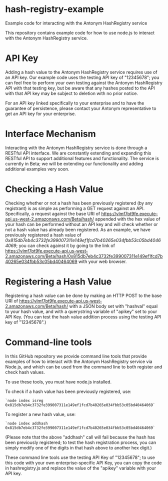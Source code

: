# hash-registry-example
Example code for interacting with the Antonym HashRegistry service


This repository contains example code for how to use node.js to interact with the Antonym HashRegistry service.


# API Key

Adding a hash value to the Antonym HashRegistry service requires use of an API key.  Our example code uses the testing API key of "12345678"; you can feel free to perform your own testing against the Antonym HashRegistry API with that testing key, but be aware that any hashes posted to the API with that API key may be subject to deletion with no prior notice.  

For an API key linked specifically to your enterprise and to have the guarantee of persistence, please contact your Antonym representative to get an API key for your enterprise.


# Interface Mechanism

Interacting with the Antonym HashRegistry service is done through a RESTful API interface.  We are constantly extending and expanding this RESTful API to support additional features and functionality.  The service is currently in Beta; we will be extending our functionality and adding additional examples very soon.


# Checking a Hash Value

Checking whether or not a hash has been previously registered (by any registrant) is as simple as performing a GET request against an API.  Specifically, a request against the base URI of https://vlmf7pt9fe.execute-api.us-west-2.amazonaws.com/Beta/hash/ appended with the hex value of your hash can be performed without an API key and will check whether or not a hash value has already been registered.  As an example, we have previously registered a hash value of *0x815db7eb4c3732fe399007311e149ef1fcd7b40265e034fbb53c05bd40464069*; you can check against it by going to the link of https://vlmf7pt9fe.execute-api.us-west-2.amazonaws.com/Beta/hash/0x815db7eb4c3732fe399007311e149ef1fcd7b40265e034fbb53c05bd40464069 with your web browser.


# Registering a Hash Value

Registering a hash value can be done by making an HTTP POST to the base URI of https://vlmf7pt9fe.execute-api.us-west-2.amazonaws.com/Beta/hash/ with a JSON body set with "hashval" equal to your hash value, and with a querystring variable of "apikey" set to your API Key.  (You can test the hash value addition process using the testing API key of "12345678".)


# Command-line tools

In this GitHub repository we provide command line tools that provide examples of how to interact with the Antonym HashRegistry service via Node.js, and which can be used from the command line to both register and check hash values. 

To use these tools, you must have node.js installed.

To check if a hash value has been previously registered, use:
	

	`node index isreg 0x815db7eb4c3732fe399007311e149ef1fcd7b40265e034fbb53c05bd40464069`


To register a new hash value, use:
	

	`node index addhash 0x815db7eb4c3732fe399007311e149ef1fcd7b40265e034fbb53c05bd40464069`


(Please note that the above "addhash" call will fail because the hash has been previously registered; to test the hash registration process, you can simply modify one of the digits in that hash above to another hex digit.)

These command line tools use the testing API Key of "12345678"; to use this code with your own enterprise-specific API Key, you can copy the code in hashregistry.js and replace the value of the "apikey" variable with your API key.




